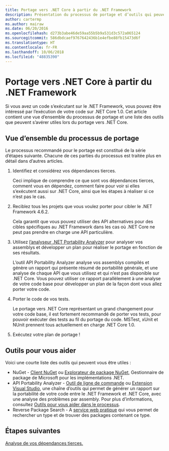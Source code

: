 ```yaml
---
title: Portage vers .NET Core à partir du .NET Framework
description: Présentation du processus de portage et d’outils qui peuvent s’avérer utiles lors du portage d’un projet .NET Framework vers .NET Core.
author: cartermp
ms.author: mairaw
ms.date: 06/20/2016
ms.openlocfilehash: d273b3abe46de59aa55b5b9a531d3c572a065124
ms.sourcegitcommit: 586dbdcaef9767642436b1e4efbe88fb15473d6f
ms.translationtype: HT
ms.contentlocale: fr-FR
ms.lasthandoff: 10/06/2018
ms.locfileid: "48835390"
---
```

# <a name="porting-to-net-core-from-net-framework"></a>Portage vers .NET Core à partir du .NET Framework

Si vous avez un code s’exécutant sur le .NET Framework, vous pouvez être intéressé par l’exécution de votre code sur .NET Core 1.0.  Cet article contient une vue d’ensemble du processus de portage et une liste des outils que peuvent s’avérer utiles lors du portage vers .NET Core.

## <a name="overview-of-the-porting-process"></a>Vue d’ensemble du processus de portage

Le processus recommandé pour le portage est constitué de la série d’étapes suivante.  Chacune de ces parties du processus est traitée plus en détail dans d’autres articles.

1. Identifiez et considérez vos dépendances tierces.

   Ceci implique de comprendre ce que sont vos dépendances tierces, comment vous en dépendez, comment faire pour voir si elles s’exécutent aussi sur .NET Core, ainsi que les étapes à réaliser si ce n’est pas le cas.
   
2. Reciblez tous les projets que vous voulez porter pour cibler le .NET Framework 4.6.2.

   Cela garantit que vous pouvez utiliser des API alternatives pour des cibles spécifiques au .NET Framework dans les cas où .NET Core ne peut pas prendre en charge une API particulière.
   
3. Utilisez [l’analyseur .NET Portability Analyzer](../../standard/analyzers/portability-analyzer.md) pour analyser vos assemblys et développer un plan pour réaliser le portage en fonction de ses résultats.

   L’outil API Portability Analyzer analyse vos assemblys compilés et génère un rapport qui présente résumé de portabilité générale, et une analyse de chaque API que vous utilisez et qui n’est pas disponible sur .NET Core.  Vous pouvez utiliser ce rapport parallèlement à une analyse de votre code base pour développer un plan de la façon dont vous allez porter votre code.
   
4. Porter le code de vos tests.

   Le portage vers .NET Core représentant un grand changement pour votre code base, il est fortement recommandé de porter vos tests, pour pouvoir exécuter des tests au fil du portage du code.  MSTest, xUnit et NUnit prennent tous actuellement en charge .NET Core 1.0.
   
6. Exécutez votre plan de portage !

## <a name="tools-to-help"></a>Outils pour vous aider

Voici une courte liste des outils qui peuvent vous être utiles :

* NuGet - [Client NuGet](https://dist.nuget.org/index.html) ou [Explorateur de package NuGet](https://github.com/NuGetPackageExplorer/NuGetPackageExplorer), Gestionnaire de package de Microsoft pour les implémentations .NET.
* API Portability Analyzer - [Outil de ligne de commande](https://github.com/Microsoft/dotnet-apiport/releases) ou [Extension Visual Studio](https://visualstudiogallery.msdn.microsoft.com/1177943e-cfb7-4822-a8a6-e56c7905292b), une chaîne d’outils qui permet de générer un rapport sur la portabilité de votre code entre le .NET Framework et .NET Core, avec une analyse des problèmes par assembly.  Pour plus d’informations, consultez [Outils pour vous aider dans le processus](https://github.com/Microsoft/dotnet-apiport/blob/master/docs/HowTo/).
* Reverse Package Search - A [service web pratique](https://packagesearch.azurewebsites.net) qui vous permet de rechercher un type et de trouver des packages contenant ce type.

## <a name="next-steps"></a>Étapes suivantes

[Analyse de vos dépendances tierces.](third-party-deps.md)
   
